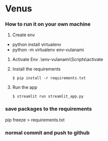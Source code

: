 # Venus


### How to run it on your own machine

1. Create env
- python install virtualenv
- python -m virtualenv env-vulanami


1. Activate Env
.\env-vulanami\Scripts\activate

2. Install the requirements

   ```
   $ pip install -r requirements.txt
   ```

2. Run the app

   ```
   $ streamlit run streamlit_app.py
   ```

### save packages to the requirements

pip freeze > requirements.txt

### normal commit and push to github